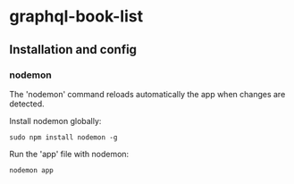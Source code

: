 # graphql-book-list

## Installation and config

### nodemon

The 'nodemon' command reloads automatically the app when changes are detected.

Install nodemon globally:
```
sudo npm install nodemon -g
```

Run the 'app' file with nodemon:
```
nodemon app
```
